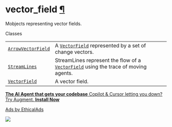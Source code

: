 # vector\_field [¶](https://docs.manim.community/en/stable/reference/manim.mobject.vector_field.html\#module-manim.mobject.vector_field "Link to this heading")

Mobjects representing vector fields.

Classes

|     |     |
| --- | --- |
| [`ArrowVectorField`](https://docs.manim.community/en/stable/reference/manim.mobject.vector_field.ArrowVectorField.html#manim.mobject.vector_field.ArrowVectorField "manim.mobject.vector_field.ArrowVectorField") | A [`VectorField`](https://docs.manim.community/en/stable/reference/manim.mobject.vector_field.VectorField.html#manim.mobject.vector_field.VectorField "manim.mobject.vector_field.VectorField") represented by a set of change vectors. |
| [`StreamLines`](https://docs.manim.community/en/stable/reference/manim.mobject.vector_field.StreamLines.html#manim.mobject.vector_field.StreamLines "manim.mobject.vector_field.StreamLines") | StreamLines represent the flow of a [`VectorField`](https://docs.manim.community/en/stable/reference/manim.mobject.vector_field.VectorField.html#manim.mobject.vector_field.VectorField "manim.mobject.vector_field.VectorField") using the trace of moving agents. |
| [`VectorField`](https://docs.manim.community/en/stable/reference/manim.mobject.vector_field.VectorField.html#manim.mobject.vector_field.VectorField "manim.mobject.vector_field.VectorField") | A vector field. |

[**The AI Agent that gets your codebase** Copilot & Cursor letting you down? Try Augment. **Install Now**](https://server.ethicalads.io/proxy/click/8458/019600e2-7455-7480-8f50-50ce17ea22a3/)

[Ads by EthicalAds](https://www.ethicalads.io/advertisers/?ref=ea-text)

![](https://server.ethicalads.io/proxy/view/8458/019600e2-7455-7480-8f50-50ce17ea22a3/)